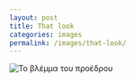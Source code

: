 ```yaml
---
layout: post
title: That look
categories: images
permalink: /images/that-look/
---
```


<img src="https://www.dropbox.com/s/6shxryyeyckccsh/proedros.GIF?raw=1" alt="To βλέμμα του προέδρου" />